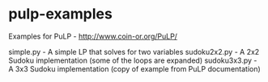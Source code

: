 # pulp-examples

Examples for PuLP - http://www.coin-or.org/PuLP/

simple.py - A simple LP that solves for two variables
sudoku2x2.py - A 2x2 Sudoku implementation (some of the loops are expanded)
sudoku3x3.py - A 3x3 Sudoku implementation (copy of example from PuLP documentation)
